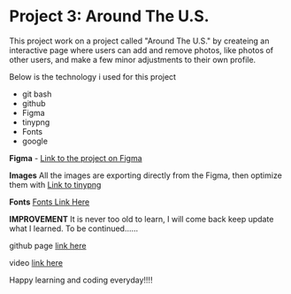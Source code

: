 # Project 3: Around The U.S.

This project work on a project called "Around The U.S." by createing an interactive page where users can add and remove photos, like photos of other users, and make a few minor adjustments to their own profile.

Below is the technology i used for this project

- git bash
- github
- Figma
- tinypng
- Fonts
- google

**Figma** - [Link to the project on Figma](https://www.figma.com/file/ii4xxsJ0ghevUOcssTlHZv/Sprint-3%3A-Around-the-US?node-id=0%3A1)

**Images**
All the images are exporting directly from the Figma, then optimize them with [Link to tinypng](https://tinypng.com/)

**Fonts** [Fonts Link Here](https://rsms.me/inter/)

**IMPROVEMENT**
It is never too old to learn, I will come back keep update what I learned. To be continued......

github page
[link here](https://juanaima520.github.io/se_project_aroundtheus/)

video [link here](https://www.loom.com/share/b2850386295a4a699897394060412835?sid=ae7aa9f2-42f6-49b6-bb1e-acf4aa58d1e7)

Happy learning and coding everyday!!!!
